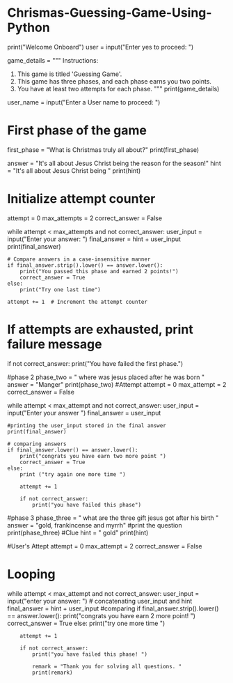 # Chrismas-Guessing-Game-Using-Python

print("Welcome Onboard")
user = input("Enter yes to proceed: ")

game_details = """
Instructions:
1. This game is titled 'Guessing Game'.
2. This game has three phases, and each phase earns you two points.
3. You have at least two attempts for each phase.
"""
print(game_details)

user_name = input("Enter a User name to proceed: ")

# First phase of the game
first_phase = "What is Christmas truly all about?"
print(first_phase)

answer = "It's all about Jesus Christ being the reason for the season!"
hint = "It's all about Jesus Christ being "
print(hint)

# Initialize attempt counter
attempt = 0
max_attempts = 2
correct_answer = False

while attempt < max_attempts and not correct_answer:
    user_input = input("Enter your answer: ")
    final_answer = hint + user_input
    print(final_answer)

    # Compare answers in a case-insensitive manner
    if final_answer.strip().lower() == answer.lower():
        print("You passed this phase and earned 2 points!")
        correct_answer = True
    else:
        print("Try one last time")

    attempt += 1  # Increment the attempt counter

# If attempts are exhausted, print failure message
if not correct_answer:
    print("You have failed the first phase.")

#phase 2
phase_two = " where was jesus placed after he was born "
answer = "Manger"
print(phase_two)
#Attempt
attempt = 0
max_attempt = 2
correct_answer = False

while attempt < max_attempt and not correct_answer:
    user_input = input("Enter your answer ")
    final_answer = user_input

    #printing the user_input stored in the final answer
    print(final_answer)

    # comparing answers
    if final_answer.lower() == answer.lower():
        print("congrats you have earn two more point ")
        correct_answer = True
    else:
        print ("try again one more time ")

        attempt += 1

        if not correct_answer:
            print("you have failed this phase")


#phase 3
phase_three = " what are the three gift jesus got after his birth "
answer = "gold, frankincense and myrrh"
#print the question
print(phase_three)
#Clue
hint = " gold"
print(hint)

#User's Attept
attempt = 0
max_attempt = 2
correct_answer = False

# Looping
while attempt < max_attempt and not correct_answer:
    user_input = input("enter your answer: ")
    # concatenating user_input and hint
    final_answer = hint + user_input
    #comparing
    if final_answer.strip().lower() == answer.lower():
        print("congrats you have earn 2 more point! ")
        correct_answer = True
    else:
        print("try one more time ")

        attempt += 1

        if not correct_answer:
            print("you have failed this phase! ")

            remark = "Thank you for solving all questions. "
            print(remark)


